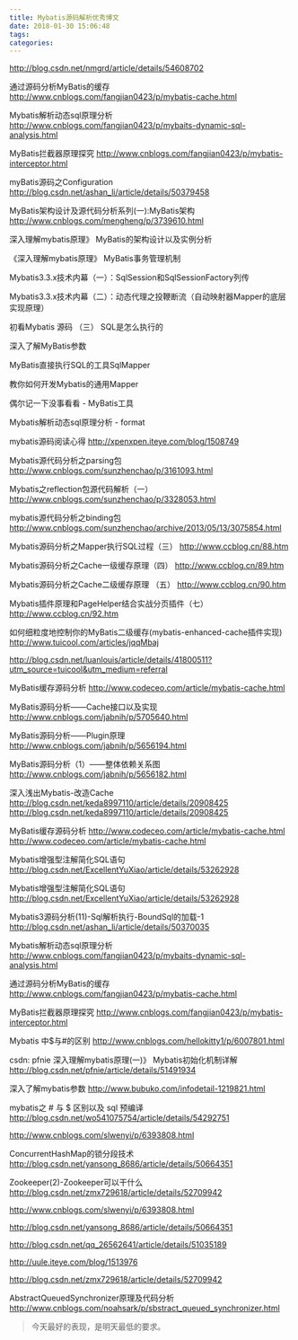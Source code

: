 ```yaml
---
title: Mybatis源码解析优秀博文
date: 2018-01-30 15:06:48
tags:
categories:
---
```


http://blog.csdn.net/nmgrd/article/details/54608702

通过源码分析MyBatis的缓存
http://www.cnblogs.com/fangjian0423/p/mybatis-cache.html

Mybatis解析动态sql原理分析
http://www.cnblogs.com/fangjian0423/p/mybaits-dynamic-sql-analysis.html

MyBatis拦截器原理探究
http://www.cnblogs.com/fangjian0423/p/mybatis-interceptor.html
<!--more-->

myBatis源码之Configuration
http://blog.csdn.net/ashan_li/article/details/50379458

MyBatis架构设计及源代码分析系列(一):MyBatis架构
http://www.cnblogs.com/mengheng/p/3739610.html

深入理解mybatis原理》 MyBatis的架构设计以及实例分析

《深入理解mybatis原理》 MyBatis事务管理机制

Mybatis3.3.x技术内幕（一）：SqlSession和SqlSessionFactory列传

Mybatis3.3.x技术内幕（二）：动态代理之投鞭断流（自动映射器Mapper的底层实现原理）

初看Mybatis 源码 （三） SQL是怎么执行的

深入了解MyBatis参数

MyBatis直接执行SQL的工具SqlMapper

教你如何开发Mybatis的通用Mapper

偶尔记一下没事看看 - MyBatis工具 

Mybatis解析动态sql原理分析 - format

mybatis源码阅读心得 
http://xpenxpen.iteye.com/blog/1508749

Mybatis源代码分析之parsing包 
http://www.cnblogs.com/sunzhenchao/p/3161093.html

Mybatis之reflection包源代码解析（一） 
http://www.cnblogs.com/sunzhenchao/p/3328053.html

mybatis源代码分析之binding包 
http://www.cnblogs.com/sunzhenchao/archive/2013/05/13/3075854.html

Mybatis源码分析之Mapper执行SQL过程（三） 
http://www.ccblog.cn/88.htm

Mybatis源码分析之Cache一级缓存原理（四） 
http://www.ccblog.cn/89.htm

Mybatis源码分析之Cache二级缓存原理 （五） 
http://www.ccblog.cn/90.htm

Mybatis插件原理和PageHelper结合实战分页插件（七） 
http://www.ccblog.cn/92.htm

如何细粒度地控制你的MyBatis二级缓存(mybatis-enhanced-cache插件实现) 
http://www.tuicool.com/articles/jqqMbaj

http://blog.csdn.net/luanlouis/article/details/41800511?utm_source=tuicool&utm_medium=referral

MyBatis缓存源码分析 
http://www.codeceo.com/article/mybatis-cache.html

MyBatis源码分析——Cache接口以及实现 
http://www.cnblogs.com/jabnih/p/5705640.html

MyBatis源码分析——Plugin原理 
http://www.cnblogs.com/jabnih/p/5656194.html

MyBatis源码分析（1）——整体依赖关系图 
http://www.cnblogs.com/jabnih/p/5656182.html

深入浅出Mybatis-改造Cache 
http://blog.csdn.net/keda8997110/article/details/20908425 
http://blog.csdn.net/keda8997110/article/details/20908425

MyBatis缓存源码分析 
http://www.codeceo.com/article/mybatis-cache.html 
http://www.codeceo.com/article/mybatis-cache.html

Mybatis增强型注解简化SQL语句 
http://blog.csdn.net/ExcellentYuXiao/article/details/53262928

Mybatis增强型注解简化SQL语句 
http://blog.csdn.net/ExcellentYuXiao/article/details/53262928

Mybatis3源码分析(11)-Sql解析执行-BoundSql的加载-1 
http://blog.csdn.net/ashan_li/article/details/50370035

Mybatis解析动态sql原理分析 
http://www.cnblogs.com/fangjian0423/p/mybaits-dynamic-sql-analysis.html

通过源码分析MyBatis的缓存 
http://www.cnblogs.com/fangjian0423/p/mybatis-cache.html

MyBatis拦截器原理探究 
http://www.cnblogs.com/fangjian0423/p/mybatis-interceptor.html

Mybatis 中$与#的区别 
http://www.cnblogs.com/hellokitty1/p/6007801.html

csdn: pfnie 
深入理解mybatis原理(一)》 Mybatis初始化机制详解 
http://blog.csdn.net/pfnie/article/details/51491934

深入了解mybatis参数 
http://www.bubuko.com/infodetail-1219821.html

mybatis之 # 与 $ 区别以及 sql 预编译 
http://blog.csdn.net/wo541075754/article/details/54292751

http://www.cnblogs.com/slwenyi/p/6393808.html

ConcurrentHashMap的锁分段技术 
http://blog.csdn.net/yansong_8686/article/details/50664351

Zookeeper(2)-Zookeeper可以干什么 
http://blog.csdn.net/zmx729618/article/details/52709942

http://www.cnblogs.com/slwenyi/p/6393808.html

http://blog.csdn.net/yansong_8686/article/details/50664351

http://blog.csdn.net/qq_26562641/article/details/51035189

http://uule.iteye.com/blog/1513976

http://blog.csdn.net/zmx729618/article/details/52709942

AbstractQueuedSynchronizer原理及代码分析 
http://www.cnblogs.com/noahsark/p/sbstract_queued_synchronizer.html

<blockquote class="blockquote-center">今天最好的表现，是明天最低的要求。</blockquote>